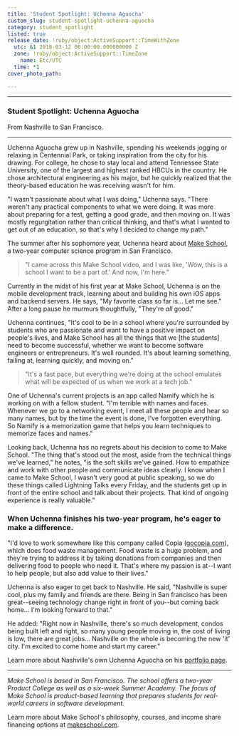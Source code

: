 ```yaml
---
title: 'Student Spotlight: Uchenna Aguocha'
custom_slug: student-spotlight-uchenna-aguocha
category: student_spotlight
listed: true
release_date: !ruby/object:ActiveSupport::TimeWithZone
  utc: &1 2018-03-12 00:00:00.000000000 Z
  zone: !ruby/object:ActiveSupport::TimeZone
    name: Etc/UTC
  time: *1
cover_photo_path: 

---
```

* * * * *

### Student Spotlight: Uchenna Aguocha

From Nashville to San Francisco. 

* * * * *

Uchenna Aguocha grew up in Nashville, spending his weekends jogging or relaxing in Centennial Park, or taking inspiration from the city for his drawing. For college, he chose to stay local and attend Tennessee State University, one of the largest and highest ranked HBCUs in the country. He chose architectural engineering as his major, but he quickly realized that the theory-based education he was receiving wasn't for him.

"I wasn't passionate about what I was doing," Uchenna says. "There weren't any practical components to what we were doing. It was more about preparing for a test, getting a good grade, and then moving on. It was mostly regurgitation rather than critical thinking, and that's what I wanted to get out of an education, so that's why I decided to change my path."

The summer after his sophomore year, Uchenna heard about [Make School](https://www.makeschool.com/?utm_source=medium&utm_medium=social&utm_campaign=medium-student-spotlight-uchenna-aguocha&utm_content=), a two-year computer science program in San Francisco. 

> "I came across this Make School video, and I was like, 'Wow, this is a school I want to be a part of.' And now, I'm here."

Currently in the midst of his first year at Make School, Uchenna is on the mobile development track, learning about and building his own iOS apps and backend servers. He says, "My favorite class so far is... Let me see." After a long pause he murmurs thoughtfully, "They're *all* good."

Uchenna continues, "It's cool to be in a school where you're surrounded by students who are passionate and want to have a positive impact on people's lives, and Make School has all the things that we [the students] need to become successful, whether we want to become software engineers or entrepreneurs. It's well rounded. It's about learning something, failing at, learning quickly, and moving on."

> "It's a fast pace, but everything we're doing at the school emulates what will be expected of us when we work at a tech job."

One of Uchenna's current projects is an app called Namify which he is working on with a fellow student. "I'm terrible with names and faces. Whenever we go to a networking event, I meet all these people and hear so many names, but by the time the event is done, I've forgotten everything. So Namify is a memorization game that helps you learn techniques to memorize faces and names."

Looking back, Uchenna has no regrets about his decision to come to Make School. "The thing that's stood out the most, aside from the technical things we've learned," he notes, "is the soft skills we've gained. How to empathize and work with other people and communicate ideas clearly. I know when I came to Make School, I wasn't very good at public speaking, so we do these things called Lightning Talks every Friday, and the students get up in front of the entire school and talk about their projects. That kind of ongoing experience is really valuable."

### When Uchenna finishes his two-year program, he's eager to make a difference.
"I'd love to work somewhere like this company called Copia ([gocopia.com](http://gocopia.com)), which does food waste management. Food waste is a huge problem, and they're trying to address it by taking donations from companies and then delivering food to people who need it. That's where my passion is at--I want to help people, but also add value to their lives."

Uchenna is also eager to get back to Nashville. He said, "Nashville is super cool, plus my family and friends are there. Being in San francisco has been great--seeing technology change right in front of you--but coming back home... I'm looking forward to that."

He added: "Right now in Nashville, there's so much development, condos being built left and right, so many young people moving in, the cost of living is low, there are great jobs... Nashville on the whole is becoming the new 'it' city. I'm excited to come home and start my career."

Learn more about Nashville's own Uchenna Aguocha on his [portfolio page](https://www.makeschool.com/portfolio/uchenna-aguocha?utm_source=medium&utm_medium=social&utm_campaign=medium-student-spotlight-uchenna-aguocha&utm_content=).

* * * * *

*Make School is based in San Francisco. The school offers a two-year Product College as well as a six-week Summer Academy. The focus of Make School is product-based learning that prepares students for real-world careers in software development.*

Learn more about Make School's philosophy, courses, and income share financing options at [makeschool.com](https://www.makeschool.com/?utm_source=medium&utm_medium=social&utm_campaign=medium-student-spotlight-uchenna-aguocha&utm_content=).